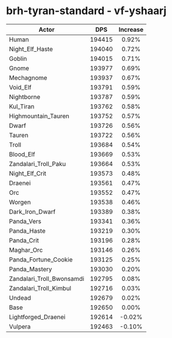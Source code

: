 # brh-tyran-standard - vf-yshaarj
| Actor | DPS | Increase |
|---|:---:|:---:|
|Human|194415|0.92%|
|Night_Elf_Haste|194040|0.72%|
|Goblin|194015|0.71%|
|Gnome|193977|0.69%|
|Mechagnome|193937|0.67%|
|Void_Elf|193791|0.59%|
|Nightborne|193787|0.59%|
|Kul_Tiran|193762|0.58%|
|Highmountain_Tauren|193752|0.57%|
|Dwarf|193726|0.56%|
|Tauren|193722|0.56%|
|Troll|193684|0.54%|
|Blood_Elf|193669|0.53%|
|Zandalari_Troll_Paku|193664|0.53%|
|Night_Elf_Crit|193573|0.48%|
|Draenei|193561|0.47%|
|Orc|193552|0.47%|
|Worgen|193538|0.46%|
|Dark_Iron_Dwarf|193389|0.38%|
|Panda_Vers|193341|0.36%|
|Panda_Haste|193219|0.30%|
|Panda_Crit|193196|0.28%|
|Maghar_Orc|193146|0.26%|
|Panda_Fortune_Cookie|193125|0.25%|
|Panda_Mastery|193030|0.20%|
|Zandalari_Troll_Bwonsamdi|192795|0.08%|
|Zandalari_Troll_Kimbul|192716|0.03%|
|Undead|192679|0.02%|
|Base|192650|0.00%|
|Lightforged_Draenei|192614|-0.02%|
|Vulpera|192463|-0.10%|
